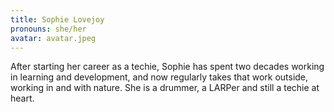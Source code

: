 ```yaml
---
title: Sophie Lovejoy
pronouns: she/her
avatar: avatar.jpeg
---
```


After starting her career as a techie, Sophie has spent two decades working in learning and development, and now regularly takes that work outside, working in and with nature. She is a drummer, a LARPer and still a techie at heart.
